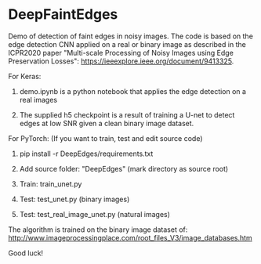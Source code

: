 # DeepFaintEdges

Demo of detection of faint edges in noisy images. 
The code is based on the edge detection CNN applied on a
real or binary image as described in the ICPR2020 paper 
"Multi-scale Processing of Noisy Images using Edge Preservation Losses": 
https://ieeexplore.ieee.org/document/9413325.


For Keras:

1) demo.ipynb is a python notebook that applies the edge detection on a real images

2) The supplied h5 checkpoint is a result of training a U-net to detect edges
at low SNR given a clean binary image dataset.

For PyTorch: (If you want to train, test and edit source code)

1) pip install -r DeepEdges/requirements.txt

2) Add source folder: "DeepEdges" (mark directory as source root)

3) Train: train_unet.py

4) Test: test_unet.py (binary images)
5) Test: test_real_image_unet.py (natural images)


The algorithm is trained on the binary image dataset of:
http://www.imageprocessingplace.com/root_files_V3/image_databases.htm

Good luck!
